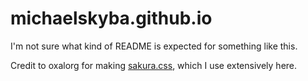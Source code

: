 # michaelskyba.github.io
I'm not sure what kind of README is expected for something like this.

Credit to oxalorg for making [sakura.css](https://github.com/oxalorg/sakura),
which I use extensively here.
